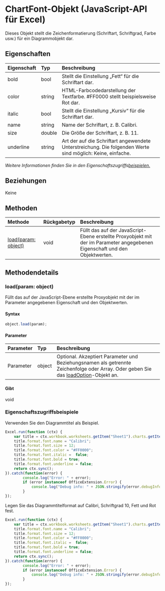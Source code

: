 # ChartFont-Objekt (JavaScript-API für Excel)

Dieses Objekt stellt die Zeichenformatierung (Schriftart, Schriftgrad, Farbe usw.) für ein Diagrammobjekt dar.

## Eigenschaften

| Eigenschaft     | Typ   |Beschreibung
|:---------------|:--------|:----------|
|bold|bool|Stellt die Einstellung „Fett“ für die Schriftart dar.|
|color|string|HTML-Farbcodedarstellung der Textfarbe. #FF0000 stellt beispielsweise Rot dar.|
|italic|bool|Stellt die Einstellung „Kursiv“ für die Schriftart dar.|
|name|string|Name der Schriftart, z. B. Calibri.|
|size|double|Die Größe der Schriftart, z. B. 11.|
|underline|string|Art der auf die Schriftart angewendete Unterstreichung. Die folgenden Werte sind möglich: Keine, einfache.|

_Weitere Informationen finden Sie in den Eigenschaftszugriffs[beispielen.](#beispielen.)_

## Beziehungen
Keine


## Methoden

| Methode           | Rückgabetyp    |Beschreibung|
|:---------------|:--------|:----------|
|[load(param: object)](#loadparam-object)|void|Füllt das auf der JavaScript-Ebene erstellte Proxyobjekt mit der im Parameter angegebenen Eigenschaft und den Objektwerten.|

## Methodendetails


### load(param: object)
Füllt das auf der JavaScript-Ebene erstellte Proxyobjekt mit der im Parameter angegebenen Eigenschaft und den Objektwerten.

#### Syntax
```js
object.load(param);
```

#### Parameter
| Parameter    | Typ   |Beschreibung|
|:---------------|:--------|:----------|
|Parameter|object|Optional. Akzeptiert Parameter und Beziehungsnamen als getrennte Zeichenfolge oder Array. Oder geben Sie das [loadOption](loadoption.md)-Objekt an.|

#### Gibt 
void
### Eigenschaftszugriffsbeispiele

Verwenden Sie den Diagrammtitel als Beispiel.

```js
Excel.run(function (ctx) { 
    var title = ctx.workbook.worksheets.getItem("Sheet1").charts.getItem("Chart1").title;
    title.format.font.name = "Calibri";
    title.format.font.size = 12;
    title.format.font.color = "#FF0000";
    title.format.font.italic =  false;
    title.format.font.bold = true;
    title.format.font.underline = false;
    return ctx.sync();
}).catch(function(error) {
        console.log("Error: " + error);
        if (error instanceof OfficeExtension.Error) {
            console.log("Debug info: " + JSON.stringify(error.debugInfo));
        }
});
```

Legen Sie das Diagrammtitelformat auf Calibri, Schriftgrad 10, Fett und Rot fest. 

```js
Excel.run(function (ctx) { 
    var title = ctx.workbook.worksheets.getItem("Sheet1").charts.getItem("Chart1").title;
    title.format.font.name = "Calibri";
    title.format.font.size = 12;
    title.format.font.color = "#FF0000";
    title.format.font.italic =  false;
    title.format.font.bold = true;
    title.format.font.underline = false;
    return ctx.sync();
}).catch(function(error) {
        console.log("Error: " + error);
        if (error instanceof OfficeExtension.Error) {
            console.log("Debug info: " + JSON.stringify(error.debugInfo));
        }
});
```
